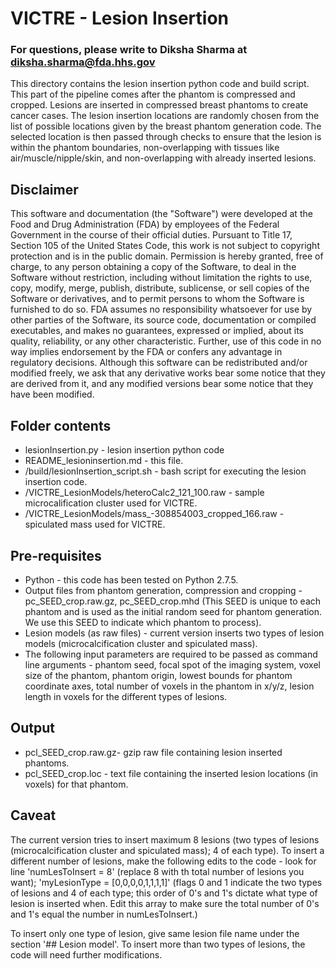 # VICTRE - Lesion Insertion
### For questions, please write to Diksha Sharma at diksha.sharma@fda.hhs.gov

This directory contains the lesion insertion python code and build script. This part of the pipeline comes after the phantom is compressed and cropped. Lesions are inserted in compressed breast phantoms to create cancer cases. The lesion insertion locations are randomly chosen from the list of possible locations given by the breast phantom generation code. The selected location is then passed through checks to ensure that the lesion is within the phantom boundaries, non-overlapping with tissues like air/muscle/nipple/skin, and non-overlapping with already inserted lesions.


Disclaimer
----------

This software and documentation (the "Software") were developed at the Food and Drug Administration (FDA) by employees of the Federal Government in the course of their official duties. Pursuant to Title 17, Section 105 of the United States Code, this work is not subject to copyright protection and is in the public domain. Permission is hereby granted, free of charge, to any person obtaining a copy of the Software, to deal in the Software without restriction, including without limitation the rights to use, copy, modify, merge, publish, distribute, sublicense, or sell copies of the Software or derivatives, and to permit persons to whom the Software is furnished to do so. FDA assumes no responsibility whatsoever for use by other
parties of the Software, its source code, documentation or compiled executables, and makes no guarantees, expressed or implied, about its quality, reliability, or any other characteristic. Further, use of this code in no way implies endorsement by the FDA or confers any advantage in regulatory decisions. Although this software can be redistributed and/or modified freely, we ask that any derivative works bear some notice that they are derived from it, and any modified versions bear some notice that they have been modified. 


Folder contents
---------------
- lesionInsertion.py - lesion insertion python code
- README_lesioninsertion.md - this file.
- /build/lesionInsertion_script.sh - bash script for executing the lesion insertion code.
- /VICTRE_LesionModels/heteroCalc2_121_100.raw - sample microcalification cluster used for VICTRE.
- /VICTRE_LesionModels/mass_-308854003_cropped_166.raw - spiculated mass used for VICTRE.


Pre-requisites
--------------
- Python - this code has been tested on Python 2.7.5.
- Output files from phantom generation, compression and cropping - pc_SEED_crop.raw.gz, pc_SEED_crop.mhd (This SEED is unique to each phantom and is used as the initial random seed for phantom generation. We use this SEED to indicate which phantom to process).
- Lesion models (as raw files) - current version inserts two types of lesion models (microcalcification cluster and spiculated mass).
- The following input parameters are required to be passed as command line arguments - phantom seed, focal spot of the imaging system, voxel size of the phantom, phantom origin, lowest bounds for phantom coordinate axes, total number of voxels in the phantom in x/y/z, lesion length in voxels for the different types of lesions.


Output
------
- pcl_SEED_crop.raw.gz- gzip raw file containing lesion inserted phantoms.
- pcl_SEED_crop.loc - text file containing the inserted lesion locations (in voxels) for that phantom.


Caveat
------
The current version tries to insert maximum 8 lesions (two types of lesions (microcalcification cluster and spiculated mass); 4 of each type). To insert a different number of lesions, make the following edits to the code - look for line 'numLesToInsert = 8' (replace 8 with th total number of lesions you want);  'myLesionType = [0,0,0,0,1,1,1,1]' (flags 0 and 1 indicate the two types of lesions and 4 of each type; this order of 0's and 1's dictate what type of lesion is inserted when.  Edit this array to make sure the total number of 0's and 1's equal the number in numLesToInsert.)

To insert only one type of lesion, give same lesion file name under the section '## Lesion model'. To insert more than two types of lesions, the code will need further modifications.
